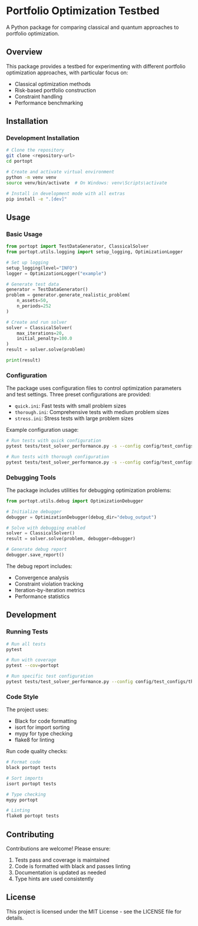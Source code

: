 # Portfolio Optimization Testbed

A Python package for comparing classical and quantum approaches to portfolio optimization.

## Overview
This package provides a testbed for experimenting with different portfolio optimization approaches, with particular focus on:
- Classical optimization methods
- Risk-based portfolio construction
- Constraint handling
- Performance benchmarking

## Installation

### Development Installation
```bash
# Clone the repository
git clone <repository-url>
cd portopt

# Create and activate virtual environment
python -m venv venv
source venv/bin/activate  # On Windows: venv\Scripts\activate

# Install in development mode with all extras
pip install -e ".[dev]"
```

## Usage

### Basic Usage
```python
from portopt import TestDataGenerator, ClassicalSolver
from portopt.utils.logging import setup_logging, OptimizationLogger

# Set up logging
setup_logging(level="INFO")
logger = OptimizationLogger("example")

# Generate test data
generator = TestDataGenerator()
problem = generator.generate_realistic_problem(
    n_assets=50,
    n_periods=252
)

# Create and run solver
solver = ClassicalSolver(
    max_iterations=20,
    initial_penalty=100.0
)
result = solver.solve(problem)

print(result)
```

### Configuration
The package uses configuration files to control optimization parameters and test settings. Three preset configurations are provided:

- `quick.ini`: Fast tests with small problem sizes
- `thorough.ini`: Comprehensive tests with medium problem sizes
- `stress.ini`: Stress tests with large problem sizes

Example configuration usage:
```bash
# Run tests with quick configuration
pytest tests/test_solver_performance.py -s --config config/test_configs/quick.ini

# Run tests with thorough configuration
pytest tests/test_solver_performance.py -s --config config/test_configs/thorough.ini
```

### Debugging Tools
The package includes utilities for debugging optimization problems:

```python
from portopt.utils.debug import OptimizationDebugger

# Initialize debugger
debugger = OptimizationDebugger(debug_dir="debug_output")

# Solve with debugging enabled
solver = ClassicalSolver()
result = solver.solve(problem, debugger=debugger)

# Generate debug report
debugger.save_report()
```

The debug report includes:
- Convergence analysis
- Constraint violation tracking
- Iteration-by-iteration metrics
- Performance statistics

## Development

### Running Tests
```bash
# Run all tests
pytest

# Run with coverage
pytest --cov=portopt

# Run specific test configuration
pytest tests/test_solver_performance.py --config config/test_configs/thorough.ini
```

### Code Style
The project uses:
- Black for code formatting
- isort for import sorting
- mypy for type checking
- flake8 for linting

Run code quality checks:
```bash
# Format code
black portopt tests

# Sort imports
isort portopt tests

# Type checking
mypy portopt

# Linting
flake8 portopt tests
```

## Contributing
Contributions are welcome! Please ensure:
1. Tests pass and coverage is maintained
2. Code is formatted with black and passes linting
3. Documentation is updated as needed
4. Type hints are used consistently

## License
This project is licensed under the MIT License - see the LICENSE file for details.

